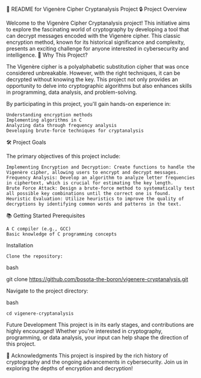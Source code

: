 📜 README for Vigenère Cipher Cryptanalysis Project
🔒 Project Overview

Welcome to the Vigenère Cipher Cryptanalysis project! This initiative aims to explore the fascinating world of cryptography by developing a tool that can decrypt messages encoded with the Vigenère cipher. This classic encryption method, known for its historical significance and complexity, presents an exciting challenge for anyone interested in cybersecurity and intelligence.
🚀 Why This Project?

The Vigenère cipher is a polyalphabetic substitution cipher that was once considered unbreakable. However, with the right techniques, it can be decrypted without knowing the key. This project not only provides an opportunity to delve into cryptographic algorithms but also enhances skills in programming, data analysis, and problem-solving.

By participating in this project, you'll gain hands-on experience in:

    Understanding encryption methods
    Implementing algorithms in C
    Analyzing data through frequency analysis
    Developing brute-force techniques for cryptanalysis

🛠️ Project Goals

The primary objectives of this project include:

    Implementing Encryption and Decryption: Create functions to handle the Vigenère cipher, allowing users to encrypt and decrypt messages.
    Frequency Analysis: Develop an algorithm to analyze letter frequencies in ciphertext, which is crucial for estimating the key length.
    Brute Force Attack: Design a brute-force method to systematically test all possible key combinations until the correct one is found.
    Heuristic Evaluation: Utilize heuristics to improve the quality of decryptions by identifying common words and patterns in the text.

📚 Getting Started
Prerequisites

    A C compiler (e.g., GCC)
    Basic knowledge of C programming concepts

Installation

    Clone the repository:

bash

git clone https://github.com/bosota-the-boron/vigenere-cryptanalysis.git

Navigate to the project directory:

bash

    cd vigenere-cryptanalysis

Future Development
This project is in its early stages, and contributions are highly encouraged! Whether you're interested in cryptography, programming, or data analysis, your input can help shape the direction of this project.


🌟 Acknowledgments
This project is inspired by the rich history of cryptography and the ongoing advancements in cybersecurity. Join us in exploring the depths of encryption and decryption!
